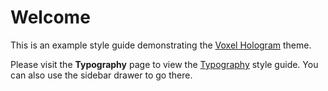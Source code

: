 # Welcome

This is an example style guide demonstrating the [Voxel Hologram](https://github.com/rishabhsrao/voxel-hologram) theme.

Please visit the **Typography** page to view the [Typography](scaffolding_-_typography.html) style guide. You can also use the sidebar drawer to go there.
